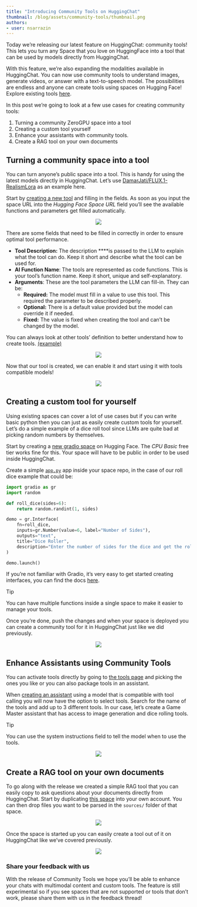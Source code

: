 ```yaml
---
title: "Introducing Community Tools on HuggingChat" 
thumbnail: /blog/assets/community-tools/thumbnail.png
authors:
- user: nsarrazin
---
```


Today we’re releasing our latest feature on HuggingChat: community tools! This lets you turn any Space that you love on HuggingFace into a tool that can be used by models directly from HuggingChat. 

With this feature, we’re also expanding the modalities available in HuggingChat. You can now use community tools to understand images, generate videos, or answer with a text-to-speech model. The possibilities are endless and anyone can create tools using spaces on Hugging Face! Explore existing tools [here](https://huggingface.co/chat/tools).

In this post we’re going to look at a few use cases for creating community tools:

1. Turning a community ZeroGPU space into a tool 
2. Creating a custom tool yourself
3. Enhance your assistants with community tools.
4. Create a RAG tool on your own documents

## Turning a community space into a tool

You can turn anyone’s public space into a tool. This is handy for using the latest models directly in HuggingChat. Let’s use [DamarJati/FLUX.1-RealismLora](https://huggingface.co/spaces/DamarJati/FLUX.1-RealismLora) as an example here. 

Start by [creating a new tool](https://huggingface.co/chat/tools/new) and filling in the fields. As soon as you input the space URL into the *Hugging Face Space URL* field you’ll see the available functions and parameters get filled automatically. 


<div align="center">
    <img src="https://huggingface.co/datasets/huggingface/documentation-images/resolve/main/blog/community-tools/tools-step-1.png"/>
</div>

There are some fields that need to be filled in correctly in order to ensure optimal tool performance.

- **Tool Description:** The description ****is passed to the LLM to explain what the tool can do. Keep it short and describe what the tool can be used for.
- **AI Function Name**: The tools are represented as code functions. This is your tool’s function name. Keep it short, unique and self-explanatory.
- **Arguments**: These are the tool parameters the LLM can fill-in. They can be:
    - **Required:** The model must fill in a value to use this tool. This required the parameter to be described properly.
    - **Optional:** There is a default value provided but the model can override it if needed.
    - **Fixed:** The value is fixed when creating the tool and can’t be changed by the model.

You can always look at other tools’ definition to better understand how to create tools. [(example)](https://huggingface.co/chat/tools/000000000000000000000001/edit)

<div align="center">
    <img src="https://huggingface.co/datasets/huggingface/documentation-images/resolve/main/blog/community-tools/tools-step-2.png"/>
</div>

Now that our tool is created, we can enable it and start using it with tools compatible models!


<div align="center">
    <img src="https://huggingface.co/datasets/huggingface/documentation-images/resolve/main/blog/community-tools/tools-step-3.png"/>
</div>

## **Creating a custom tool for yourself**

Using existing spaces can cover a lot of use cases but if you can write basic python then you can just as easily create custom tools for yourself. Let’s do a simple example of a dice roll tool since LLMs are quite bad at picking random numbers by themselves.

Start by creating a [new gradio space](https://huggingface.co/new-space?sdk=gradio) on Hugging Face. The *CPU Basic* free tier works fine for this. Your space will have to be public in order to be used inside HuggingChat. 

Create a simple [`app.py`](http://app.py) app inside your space repo, in the case of our roll dice example that could be:

```python
import gradio as gr
import random

def roll_dice(sides=6):
    return random.randint(1, sides)

demo = gr.Interface(
    fn=roll_dice, 
    inputs=gr.Number(value=6, label="Number of Sides"), 
    outputs="text", 
    title="Dice Roller",
    description="Enter the number of sides for the dice and get the roll result."
)

demo.launch()
```

If you’re not familiar with Gradio, it’s very easy to get started creating interfaces, you can find the docs [here](https://www.gradio.app/docs/gradio/interface).

> [!TIP]
> You can have multiple functions inside a single space to make it easier to manage your tools.

Once you’re done, push the changes and when your space is deployed you can create a community tool for it in HuggingChat just like we did previously.

<div align="center">
    <img src="https://huggingface.co/datasets/huggingface/documentation-images/resolve/main/blog/community-tools/tools-custom.png"/>
</div>


## Enhance Assistants using Community Tools

You can activate tools directly by going to [the tools page](https://huggingface.co/chat/tools) and picking the ones you like or you can also package tools in an assistant. 

When [creating an assistant](https://huggingface.co/chat/settings/assistants/new) using a model that is compatible with tool calling you will now have the option to select tools. Search for the name of the tools and add up to 3 different tools. In our case, let’s create a Game Master assistant that has access to image generation and dice rolling tools.

> [!TIP]
> You can use the system instructions field to tell the model when to use the tools.

<div align="center">
    <img src="https://huggingface.co/datasets/huggingface/documentation-images/resolve/main/blog/community-tools/tools-assistant.png"/>
</div>


## Create a RAG tool on your own documents

To go along with the release we created a simple RAG tool that you can easily copy to ask questions about your documents directly from HuggingChat. Start by duplicating [this space](https://huggingface.co/spaces/nsarrazin/rag-tool-template) into your own account. You can then drop files you want to be parsed in the `sources/` folder of that space. 

<div align="center">
    <img src="https://huggingface.co/datasets/huggingface/documentation-images/resolve/main/blog/community-tools/tools-rag-1.png"/>
</div>


Once the space is started up you can easily create a tool out of it on HuggingChat like we’ve covered previously. 

<div align="center">
    <img src="https://huggingface.co/datasets/huggingface/documentation-images/resolve/main/blog/community-tools/tools-rag-2.png"/>
</div>

### Share your feedback with us

With the release of Community Tools we hope you’ll be able to enhance your chats with multimodal content and custom tools. The feature is still experimental so if you see spaces that are not supported or tools that don’t work, please share them with us in the feedback thread!